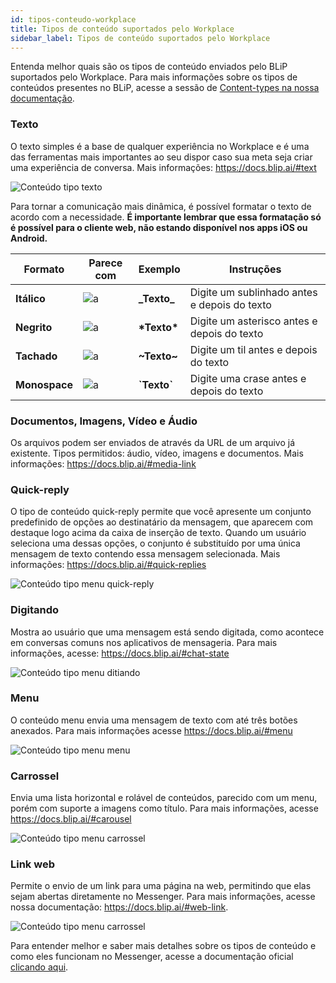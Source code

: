 ```yaml
---
id: tipos-conteudo-workplace
title: Tipos de conteúdo suportados pelo Workplace
sidebar_label: Tipos de conteúdo suportados pelo Workplace
---
```


Entenda melhor quais são os tipos de conteúdo enviados pelo BLiP suportados pelo Workplace. Para mais informações sobre os tipos de conteúdos presentes no BLiP, acesse a sessão de [Content-types na nossa documentação](https://docs.blip.ai/#content-types).

### Texto
O texto simples é a base de qualquer experiência no Workplace e é uma das ferramentas mais importantes ao seu dispor caso sua meta seja criar uma experiência de conversa. Mais informações: https://docs.blip.ai/#text

![Conteúdo tipo texto](/img/channels/messenger/tipos-conteudo-messenger-1.png)<br>

Para tornar a comunicação mais dinâmica, é possível formatar o texto de acordo com a necessidade. **É importante lembrar que essa formatação só é possível para o cliente web, não estando disponível nos apps iOS ou Android.**

| Formato | Parece com | Exemplo | Instruções |
|-----------|------------|---------------|--------------------------------------------------------------------------------------------------------------------------------------------------------------------|
| **Itálico** | ![a](/img/channels/messenger/tipos-conteudo-messenger-table-1.png) | **\_Texto\_** | Digite um sublinhado antes e depois do texto |
| **Negrito** | ![a](/img/channels/messenger/tipos-conteudo-messenger-table-2.png) | **\*Texto\*** | Digite um asterisco antes e depois do texto |
| **Tachado** | ![a](/img/channels/messenger/tipos-conteudo-messenger-table-3.png) | **\~Texto\~** | Digite um til antes e depois do texto |
| **Monospace** | ![a](/img/channels/messenger/tipos-conteudo-messenger-table-4.png) | **\`Texto\`** | Digite uma crase antes e depois do texto |


### Documentos, Imagens, Vídeo e Áudio
Os arquivos podem ser enviados de através da URL de um arquivo já existente.
Tipos permitidos: áudio, vídeo, imagens e documentos. Mais informações: https://docs.blip.ai/#media-link

### Quick-reply
O tipo de conteúdo quick-reply permite que você apresente um conjunto predefinido de opções ao destinatário da mensagem, que aparecem com destaque logo acima da caixa de inserção de texto. Quando um usuário seleciona uma dessas opções, o conjunto é substituído por uma única mensagem de texto contendo essa mensagem selecionada. Mais informações: https://docs.blip.ai/#quick-replies

![Conteúdo tipo menu quick-reply](/img/channels/messenger/tipos-conteudo-messenger-2.png)<br>

### Digitando
Mostra ao usuário que uma mensagem está sendo digitada, como acontece em conversas comuns nos aplicativos de mensageria. Para mais informações, acesse: https://docs.blip.ai/#chat-state

![Conteúdo tipo menu ditiando](/img/channels/messenger/tipos-conteudo-messenger-4.png)<br>

### Menu
O conteúdo menu envia uma mensagem de texto com até três botões anexados. Para mais informações acesse https://docs.blip.ai/#menu

![Conteúdo tipo menu menu](/img/channels/messenger/tipos-conteudo-messenger-5.png)<br>

### Carrossel
Envia uma lista horizontal e rolável de conteúdos, parecido com um menu, porém com suporte a imagens como título. Para mais informações, acesse https://docs.blip.ai/#carousel 

![Conteúdo tipo menu carrossel](/img/channels/messenger/tipos-conteudo-messenger-7.png)<br>

### Link web
Permite o envio de um link para uma página na web, permitindo que elas sejam abertas diretamente no Messenger. Para mais informações, acesse nossa documentação: https://docs.blip.ai/#web-link. 

![Conteúdo tipo menu carrossel](/img/channels/messenger/tipos-conteudo-messenger-6.png)<br>

Para entender melhor e saber mais detalhes sobre os tipos de conteúdo e como eles funcionam no Messenger, acesse a documentação oficial [clicando aqui](https://developers.facebook.com/docs/messenger-platform).
